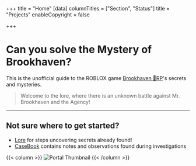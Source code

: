 +++
title = "Home"
[data]
columnTitles = ["Section", "Status"]
title = "Projects"
enableCopyright = false

+++


# Can you solve the **Mystery** of Brookhaven?

This is the unofficial guide to the ROBLOX game [Brookhaven 🏡RP](https://www.roblox.com/games/4924922222/Brookhaven-RP)'s secrets and mysteries.




> Welcome to the lore, where there is an unknown battle against Mr. Brookhaven and the Agency!

---

## Not sure where to get started?

- [Lore](/lore) for steps uncovering secrets already found!
- [CaseBook](/casebook) contains notes and observations found during investigations

{{< column >}}
![Portal Thumbnail](/images/thumbnails/portal_update.png)
{{< /column >}}


